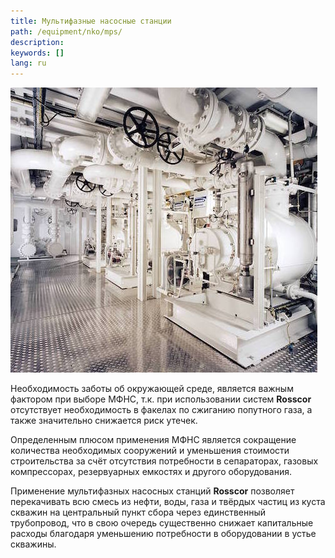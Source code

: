 ```yaml
---
title: Мультифазные насосные станции
path: /equipment/nko/mps/
description:
keywords: []
lang: ru
---
```


![Мультифазная насосная станция](./multiphase-01.jpg)

Необходимость заботы об окружающей среде, является важным фактором при
выборе МФНС, т.к. при использовании систем **Rosscor** отсутствует
необходимость в факелах по сжиганию попутного газа, а также значительно
снижается риск утечек.

Определенным плюсом применения МФНС является сокращение количества
необходимых сооружений и уменьшения стоимости строительства за счёт
отсутствия потребности в сепараторах, газовых компрессорах, резервуарных
емкостях и другого оборудования.

Применение мультифазных насосных станций **Rosscor** позволяет
перекачивать всю смесь из нефти, воды, газа и твёрдых частиц из куста
скважин на центральный пункт сбора через единственный трубопровод, что в
свою очередь существенно снижает капитальные расходы благодаря
уменьшению потребности в оборудовании в устье скважины.
